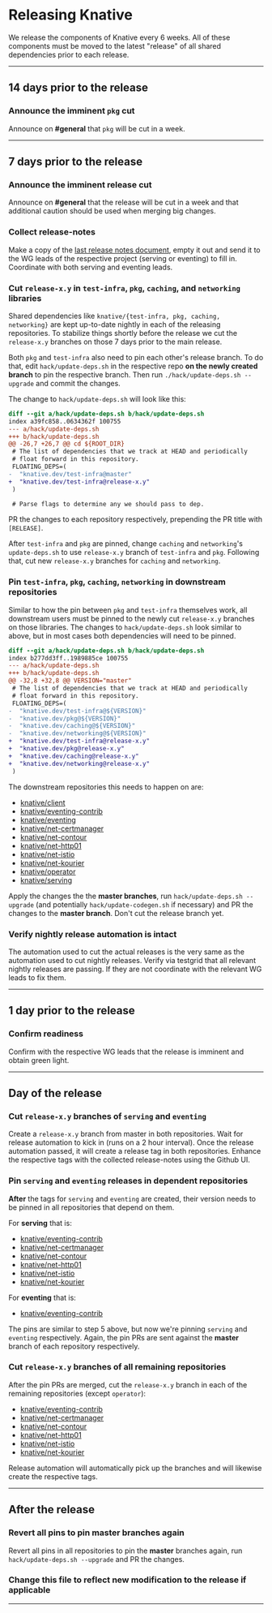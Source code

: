 # Releasing Knative

We release the components of Knative every 6 weeks. All of these components must
be moved to the latest "release" of all shared dependencies prior to each
release.

---

## 14 days prior to the release

### Announce the imminent `pkg` cut

Announce on **#general** that `pkg` will be cut in a week.

---

## 7 days prior to the release

### Announce the imminent release cut

Announce on **#general** that the release will be cut in a week and that
additional caution should be used when merging big changes.

### Collect release-notes

Make a copy of the
[last release notes document](https://docs.google.com/document/d/1FTL_fMXU2hv2POh9uN_8IJe9FbqEIzFdRZZRXI0WaT4/edit),
empty it out and send it to the WG leads of the respective project (serving or
eventing) to fill in. Coordinate with both serving and eventing leads.

### Cut `release-x.y` in `test-infra`, `pkg`, `caching`, and `networking` libraries

Shared dependencies like `knative/{test-infra, pkg, caching, networking}` are
kept up-to-date nightly in each of the releasing repositories. To stabilize
things shortly before the release we cut the `release-x.y` branches on those 7
days prior to the main release.

Both `pkg` and `test-infra` also need to pin each other's release branch. To do
that, edit `hack/update-deps.sh` in the respective repo **on the newly created
branch** to pin the respective branch. Then run
`./hack/update-deps.sh --upgrade` and commit the changes.

The change to `hack/update-deps.sh` will look like this:

```diff
diff --git a/hack/update-deps.sh b/hack/update-deps.sh
index a39fc858..0634362f 100755
--- a/hack/update-deps.sh
+++ b/hack/update-deps.sh
@@ -26,7 +26,7 @@ cd ${ROOT_DIR}
 # The list of dependencies that we track at HEAD and periodically
 # float forward in this repository.
 FLOATING_DEPS=(
-  "knative.dev/test-infra@master"
+  "knative.dev/test-infra@release-x.y"
 )

 # Parse flags to determine any we should pass to dep.
```

PR the changes to each repository respectively, prepending the PR title with
`[RELEASE]`.

After `test-infra` and `pkg` are pinned, change `caching` and `networking`'s
`update-deps.sh` to use `release-x.y` branch of `test-infra` and `pkg`.
Following that, cut new `release-x.y` branches for `caching` and `networking`.

### Pin `test-infra`, `pkg`, `caching`, `networking` in downstream repositories

Similar to how the pin between `pkg` and `test-infra` themselves work, all
downstream users must be pinned to the newly cut `release-x.y` branches on those
libraries. The changes to `hack/update-deps.sh` look similar to above, but in
most cases both dependencies will need to be pinned.

```diff
diff --git a/hack/update-deps.sh b/hack/update-deps.sh
index b277dd3ff..1989885ce 100755
--- a/hack/update-deps.sh
+++ b/hack/update-deps.sh
@@ -32,8 +32,8 @@ VERSION="master"
 # The list of dependencies that we track at HEAD and periodically
 # float forward in this repository.
 FLOATING_DEPS=(
-  "knative.dev/test-infra@${VERSION}"
-  "knative.dev/pkg@${VERSION}"
-  "knative.dev/caching@${VERSION}"
-  "knative.dev/networking@${VERSION}"
+  "knative.dev/test-infra@release-x.y"
+  "knative.dev/pkg@release-x.y"
+  "knative.dev/caching@release-x.y"
+  "knative.dev/networking@release-x.y"
 )
```

The downstream repositories this needs to happen on are:

- [knative/client](https://github.com/knative/client)
- [knative/eventing-contrib](https://github.com/knative/eventing-contrib)
- [knative/eventing](https://github.com/knative/eventing)
- [knative/net-certmanager](https://github.com/knative/net-certmanager)
- [knative/net-contour](https://github.com/knative/net-contour)
- [knative/net-http01](https://github.com/knative/net-http01)
- [knative/net-istio](https://github.com/knative/net-istio)
- [knative/net-kourier](https://github.com/knative/net-kourier)
- [knative/operator](https://github.com/knative/operator)
- [knative/serving](https://github.com/knative/serving)

Apply the changes the the **master branches**, run
`hack/update-deps.sh --upgrade` (and potentially `hack/update-codegen.sh` if
necessary) and PR the changes to the **master branch**. Don't cut the release
branch yet.

### Verify nightly release automation is intact

The automation used to cut the actual releases is the very same as the
automation used to cut nightly releases. Verify via testgrid that all relevant
nightly releases are passing. If they are not coordinate with the relevant WG
leads to fix them.

---

## 1 day prior to the release

### Confirm readiness

Confirm with the respective WG leads that the release is imminent and obtain
green light.

---

## Day of the release

### Cut `release-x.y` branches of `serving` and `eventing`

Create a `release-x.y` branch from master in both repositories. Wait for release
automation to kick in (runs on a 2 hour interval). Once the release automation
passed, it will create a release tag in both repositories. Enhance the
respective tags with the collected release-notes using the Github UI.

### Pin `serving` and `eventing` releases in dependent repositories

**After** the tags for `serving` and `eventing` are created, their version needs
to be pinned in all repositories that depend on them.

For **serving** that is:

- [knative/eventing-contrib](https://github.com/knative/eventing-contrib)
- [knative/net-certmanager](https://github.com/knative/net-certmanager)
- [knative/net-contour](https://github.com/knative/net-contour)
- [knative/net-http01](https://github.com/knative/net-http01)
- [knative/net-istio](https://github.com/knative/net-istio)
- [knative/net-kourier](https://github.com/knative/net-kourier)

For **eventing** that is:

- [knative/eventing-contrib](https://github.com/knative/eventing-contrib)

The pins are similar to step 5 above, but now we're pinning `serving` and
`eventing` respectively. Again, the pin PRs are sent against the **master**
branch of each repository respectively.

### Cut `release-x.y` branches of all remaining repositories

After the pin PRs are merged, cut the `release-x.y` branch in each of the
remaining repositories (except `operator`):

- [knative/eventing-contrib](https://github.com/knative/eventing-contrib)
- [knative/net-certmanager](https://github.com/knative/net-certmanager)
- [knative/net-contour](https://github.com/knative/net-contour)
- [knative/net-http01](https://github.com/knative/net-http01)
- [knative/net-istio](https://github.com/knative/net-istio)
- [knative/net-kourier](https://github.com/knative/net-kourier)

Release automation will automatically pick up the branches and will likewise
create the respective tags.

---

## After the release

### Revert all pins to pin master branches again

Revert all pins in all repositories to pin the **master** branches again, run
`hack/update-deps.sh --upgrade` and PR the changes.

### Change this file to reflect new modification to the release if applicable

---
